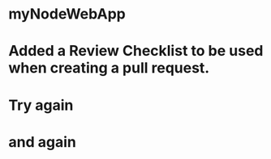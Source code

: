 # myNodeWebApp
# Added a Review Checklist to be used when creating a pull request.
# Try again
# and again
